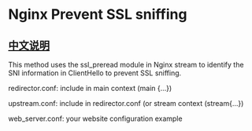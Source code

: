 # Nginx Prevent SSL sniffing
## [中文说明](https://github.com/QVQNetwork/ssl-patch/blob/master/nginx-config-nosni/README-zh_cn.md)

This method uses the ssl_preread module in Nginx stream to identify the SNI information in ClientHello to prevent SSL sniffing.

redirector.conf: include in main context (main {...})

upstream.conf: include in redirector.conf (or stream context (stream{...})

web_server.conf: your website configuration example
